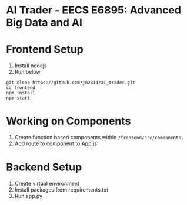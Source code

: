 # AI Trader - EECS E6895: Advanced Big Data and AI

# Frontend Setup

1. Install nodejs
2. Run below

```
git clone https://github.com/jn2814/ai_trader.git
cd frontend
npm install
npm start
```

# Working on Components

1. Create function based components within `/frontend/src/components`
2. Add route to component to App.js


# Backend Setup

1. Create virtual environment
2. Install packages from requirements.txt
3. Run app.py